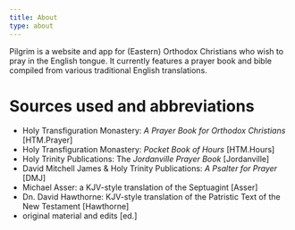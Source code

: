 ```yaml
---
title: About
type: about
---
```


Pilgrim is a website and app for (Eastern) Orthodox Christians who wish to pray in the English tongue. It currently features a prayer book and bible compiled from various traditional English translations.

# Sources used and abbreviations
- Holy Transfiguration Monastery: _A Prayer Book for Orthodox Christians_ [HTM.Prayer]
- Holy Transfiguration Monastery: _Pocket Book of Hours_ [HTM.Hours]
- Holy Trinity Publications: The _Jordanville Prayer Book_ [Jordanville]
- David Mitchell James & Holy Trinity Publications: _A Psalter for Prayer_ [DMJ]
- Michael Asser: a KJV-style translation of the Septuagint [Asser]
- Dn. David Hawthorne: KJV-style translation of the Patristic Text of the New Testament [Hawthorne]
- original material and edits [ed.]
